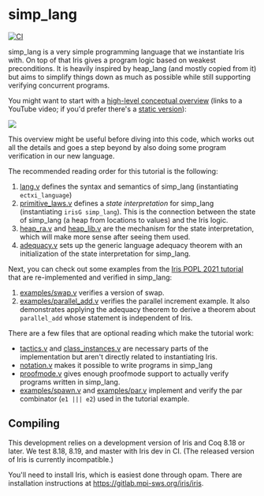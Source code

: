 # simp_lang

[![CI](https://github.com/tchajed/iris-simp-lang/actions/workflows/build.yml/badge.svg)](https://github.com/tchajed/iris-simp-lang/actions/workflows/build.yml)

simp_lang is a very simple programming language that we instantiate Iris with.
On top of that Iris gives a program logic based on weakest preconditions. It is
heavily inspired by heap_lang (and mostly copied from it) but aims to simplify
things down as much as possible while still supporting verifying concurrent
programs.

You might want to start with a [high-level conceptual
overview](https://youtu.be/HndwyM04KEU) (links to a YouTube video; if you'd
prefer there's a [static version](tutorial/)):

[![](tutorial/slides/simp_lang.019.png)](https://youtu.be/HndwyM04KEU)

This overview might be useful before diving into this code, which works out all
the details and goes a step beyond by also doing some program verification in our
new language.

The recommended reading order for this tutorial is the following:

1. [lang.v](src/lang.v) defines the syntax and semantics of simp_lang (instantiating `ectxi_language`)
2. [primitive_laws.v](src/primitive_laws.v) defines a _state interpretation_
   for simp_lang (instantiating
   `irisG simp_lang`). This is the connection between the state of simp_lang (a
   heap from locations to values) and the Iris logic.
3. [heap_ra.v](src/heap_ra.v) and [heap_lib.v](src/heap_lib.v) are the mechanism for the state interpretation,
   which will make more sense after seeing them used.
4. [adequacy.v](src/adequacy.v) sets up the generic language adequacy theorem
   with an initialization of the state interpretation for simp_lang.

Next, you can check out some examples from the [Iris POPL 2021 tutorial](https://gitlab.mpi-sws.org/iris/tutorial-popl21/) that are
re-implemented and verified in simp_lang:

1. [examples/swap.v](src/examples/swap.v) verifies a version of swap.
2. [examples/parallel_add.v](src/examples/parallel_add.v) verifies the parallel
   increment example. It also demonstrates applying the adequacy theorem to
   derive a theorem about `parallel_add` whose statement is independent of Iris.

There are a few files that are optional reading which make the tutorial work:

- [tactics.v](src/tactics.v) and
  [class_instances.v](src/class_instances.v) are necessary parts of the
  implementation but aren't directly related to instantiating Iris.
- [notation.v](src/notation.v) makes it possible to write programs in simp_lang
- [proofmode.v](src/proofmode.v) gives enough proofmode support to actually
  verify programs written in simp_lang.
- [examples/spawn.v](src/examples/spawn.v) and
  [examples/par.v](src/examples/par.v) implement and verify the par combinator
  (`e1 ||| e2`) used in the tutorial example.

## Compiling

This development relies on a development version of Iris and Coq 8.18 or later.
We test 8.18, 8.19, and master with Iris dev in CI. (The released
version of Iris is currently incompatible.)

You'll need to install Iris, which is easiest done through opam. There are
installation instructions at https://gitlab.mpi-sws.org/iris/iris.
